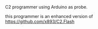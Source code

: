 C2 programmer using Arduino as probe.

this programmer is an enhanced version of https://github.com/x893/C2.Flash

